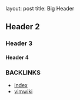layout: post 
title: Big Header

## Header 2

### Header 3

#### Header 4

### BACKLINKS
* [index](index)
* [vimwiki](vimwiki)
